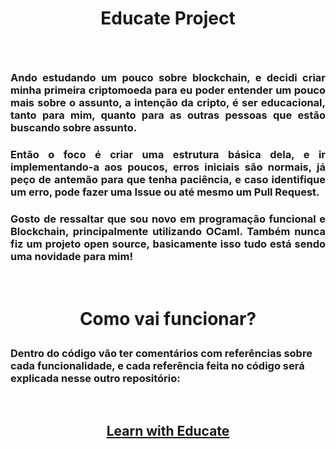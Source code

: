 # <p align=center><b>Educate Project</b></p>

<br>

<div>

### <p style="text-align: justify">Ando estudando um pouco sobre blockchain, e decidi criar minha primeira criptomoeda para eu poder entender um pouco mais sobre o assunto, a intenção da cripto, é ser educacional, tanto para mim, quanto para as outras pessoas que estão buscando sobre assunto.</p>

### <p style="text-align: justify">Então o foco é criar uma estrutura básica dela, e ir implementando-a aos poucos, erros iniciais são normais, já peço de antemão para que tenha paciência, e caso identifique um erro, pode fazer uma Issue ou até mesmo um Pull Request.</p>

### <p style="text-align: justify">Gosto de ressaltar que sou novo em programação funcional e Blockchain, principalmente utilizando OCaml. Também nunca fiz um projeto open source, basicamente isso tudo está sendo uma novidade para mim!</p>

<br>

# <p align=center><b>Como vai funcionar?</b></p>

### Dentro do código vão ter comentários com referências sobre cada funcionalidade, e cada referência feita no código será explicada nesse outro repositório:

<br>

## <p align=center><a href="https://github.com/brun0lass/Learn-with-Educate.git">Learn with Educate</a></p>

</div>
<style> 
    
</style>